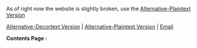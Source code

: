 As of right now the website is slightly broken, use the [Alternative-Plaintext Version](https://github.com/alexgshijan/rev_notes/tree/main/Revision%20Notes)

[Alternative-Decortext Version](https://notes.shijan.co.uk) | [Alternative-Plaintext Version](https://github.com/alexgshijan/rev_notes/tree/main/Revision%20Notes) | [Email](mailto:alex@shijan.co.uk)

**Contents Page :** 
```folder-index-content
```

